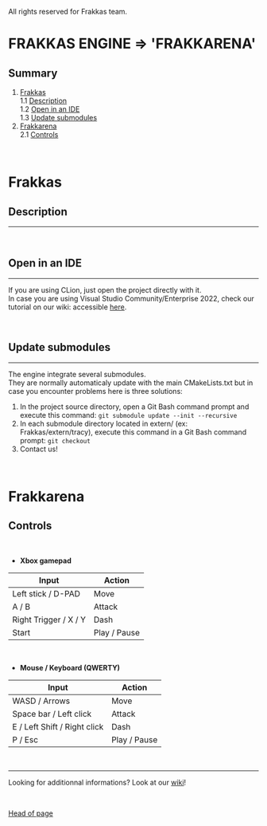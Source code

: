 All rights reserved for Frakkas team.  

# FRAKKAS ENGINE => 'FRAKKARENA'  

## Summary
1. [Frakkas](#frakkas)  
    1.1 [Description](#description)  
    1.2 [Open in an IDE](#open-in-an-ide)  
    1.3 [Update submodules](#update-submodules)  
2. [Frakkarena](#frakkarena)  
    2.1 [Controls](#controls)

<br>

# Frakkas  
  
## Description
---



<br>

## Open in an IDE
---

If you are using CLion, just open the project directly with it.  
In case you are using Visual Studio Community/Enterprise 2022, check our tutorial on our wiki: accessible [here](https://gitlabstudents.isartintra.com/projets/2021_gp_2025_engine_gp_2025_engine-frakkas/-/wikis/Launch%20project%20with%20Visual%20Studio).  

<br>

## Update submodules
---

The engine integrate several submodules.  
They are normally automaticaly update with the main CMakeLists.txt but in case you encounter problems here is three solutions:
1. In the project source directory, open a Git Bash command prompt and execute this command: `git submodule update --init --recursive`
2. In each submodule directory located in extern/ (ex: Frakkas/extern/tracy), execute this command in a Git Bash command prompt: `git checkout`
3. Contact us!

<br>

# Frakkarena

## Controls

<br>

- __Xbox gamepad__

Input                          | Action
-------                        | ------
Left stick / D-PAD             | Move
A / B                          | Attack
Right Trigger / X / Y          | Dash
Start                          | Play / Pause
    
<br>

- __Mouse / Keyboard (QWERTY)__

Input                          | Action
-------                        | ------
WASD / Arrows                  | Move
Space bar / Left click         | Attack
E / Left Shift / Right click   | Dash
P / Esc                        | Play / Pause

<br>

---

Looking for additionnal informations? Look at our [wiki](https://gitlabstudents.isartintra.com/projets/2021_gp_2025_engine_gp_2025_engine-frakkas/-/wikis/home)!

<br>

[Head of page](#summary)